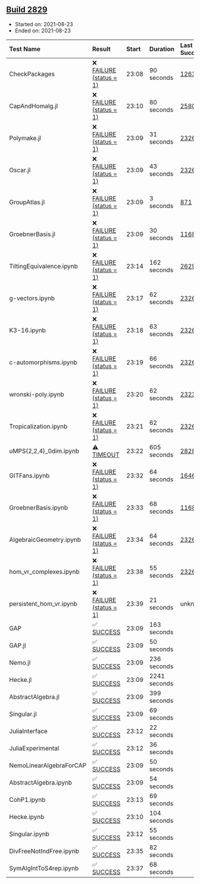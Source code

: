 ## [Build 2829](https://oscarci.mathematik.uni-kl.de/job/oscar-stable/2829/)

* Started on: 2021-08-23
* Ended on: 2021-08-23

| Test Name    | Result | Start | Duration | Last Success | First Failure |
|:-------------|:-------|:------|:---------|:-------------|:--------------|
| CheckPackages | ❌ [FAILURE (status = 1)](https://oscarci.mathematik.uni-kl.de/job/oscar-stable/2829/artifact/logs/build-2829/CheckPackages.log) | 23:08 | 90 seconds | [1263](https://oscarci.mathematik.uni-kl.de/job/oscar-stable/1263/) | [1264](https://oscarci.mathematik.uni-kl.de/job/oscar-stable/1264/) |
| CapAndHomalg.jl | ❌ [FAILURE (status = 1)](https://oscarci.mathematik.uni-kl.de/job/oscar-stable/2829/artifact/logs/build-2829/CapAndHomalg.jl.log) | 23:10 | 80 seconds | [2580](https://oscarci.mathematik.uni-kl.de/job/oscar-stable/2580/) | [2581](https://oscarci.mathematik.uni-kl.de/job/oscar-stable/2581/) |
| Polymake.jl | ❌ [FAILURE (status = 1)](https://oscarci.mathematik.uni-kl.de/job/oscar-stable/2829/artifact/logs/build-2829/Polymake.jl.log) | 23:09 | 31 seconds | [2326](https://oscarci.mathematik.uni-kl.de/job/oscar-stable/2326/) | [2327](https://oscarci.mathematik.uni-kl.de/job/oscar-stable/2327/) |
| Oscar.jl | ❌ [FAILURE (status = 1)](https://oscarci.mathematik.uni-kl.de/job/oscar-stable/2829/artifact/logs/build-2829/Oscar.jl.log) | 23:09 | 43 seconds | [2326](https://oscarci.mathematik.uni-kl.de/job/oscar-stable/2326/) | [2327](https://oscarci.mathematik.uni-kl.de/job/oscar-stable/2327/) |
| GroupAtlas.jl | ❌ [FAILURE (status = 1)](https://oscarci.mathematik.uni-kl.de/job/oscar-stable/2829/artifact/logs/build-2829/GroupAtlas.jl.log) | 23:09 | 3 seconds | [871](https://oscarci.mathematik.uni-kl.de/job/oscar-stable/871/) | [872](https://oscarci.mathematik.uni-kl.de/job/oscar-stable/872/) |
| GroebnerBasis.jl | ❌ [FAILURE (status = 1)](https://oscarci.mathematik.uni-kl.de/job/oscar-stable/2829/artifact/logs/build-2829/GroebnerBasis.jl.log) | 23:09 | 30 seconds | [1168](https://oscarci.mathematik.uni-kl.de/job/oscar-stable/1168/) | [1169](https://oscarci.mathematik.uni-kl.de/job/oscar-stable/1169/) |
| TiltingEquivalence.ipynb | ❌ [FAILURE (status = 1)](https://oscarci.mathematik.uni-kl.de/job/oscar-stable/2829/artifact/logs/build-2829/TiltingEquivalence.ipynb.log) | 23:14 | 162 seconds | [2629](https://oscarci.mathematik.uni-kl.de/job/oscar-stable/2629/) | [2630](https://oscarci.mathematik.uni-kl.de/job/oscar-stable/2630/) |
| g-vectors.ipynb | ❌ [FAILURE (status = 1)](https://oscarci.mathematik.uni-kl.de/job/oscar-stable/2829/artifact/logs/build-2829/g-vectors.ipynb.log) | 23:17 | 62 seconds | [2326](https://oscarci.mathematik.uni-kl.de/job/oscar-stable/2326/) | [2327](https://oscarci.mathematik.uni-kl.de/job/oscar-stable/2327/) |
| K3-16.ipynb | ❌ [FAILURE (status = 1)](https://oscarci.mathematik.uni-kl.de/job/oscar-stable/2829/artifact/logs/build-2829/K3-16.ipynb.log) | 23:18 | 63 seconds | [2326](https://oscarci.mathematik.uni-kl.de/job/oscar-stable/2326/) | [2327](https://oscarci.mathematik.uni-kl.de/job/oscar-stable/2327/) |
| c-automorphisms.ipynb | ❌ [FAILURE (status = 1)](https://oscarci.mathematik.uni-kl.de/job/oscar-stable/2829/artifact/logs/build-2829/c-automorphisms.ipynb.log) | 23:19 | 66 seconds | [2326](https://oscarci.mathematik.uni-kl.de/job/oscar-stable/2326/) | [2327](https://oscarci.mathematik.uni-kl.de/job/oscar-stable/2327/) |
| wronski-poly.ipynb | ❌ [FAILURE (status = 1)](https://oscarci.mathematik.uni-kl.de/job/oscar-stable/2829/artifact/logs/build-2829/wronski-poly.ipynb.log) | 23:20 | 62 seconds | [2323](https://oscarci.mathematik.uni-kl.de/job/oscar-stable/2323/) | [2324](https://oscarci.mathematik.uni-kl.de/job/oscar-stable/2324/) |
| Tropicalization.ipynb | ❌ [FAILURE (status = 1)](https://oscarci.mathematik.uni-kl.de/job/oscar-stable/2829/artifact/logs/build-2829/Tropicalization.ipynb.log) | 23:21 | 62 seconds | [2326](https://oscarci.mathematik.uni-kl.de/job/oscar-stable/2326/) | [2327](https://oscarci.mathematik.uni-kl.de/job/oscar-stable/2327/) |
| uMPS(2,2,4)_0dim.ipynb | ⚠ [TIMEOUT](https://oscarci.mathematik.uni-kl.de/job/oscar-stable/2829/artifact/logs/build-2829/uMPS-2-2-4-_0dim.ipynb.log) | 23:22 | 605 seconds | [2828](https://oscarci.mathematik.uni-kl.de/job/oscar-stable/2828/) | [2829](https://oscarci.mathematik.uni-kl.de/job/oscar-stable/2829/) |
| GITFans.ipynb | ❌ [FAILURE (status = 1)](https://oscarci.mathematik.uni-kl.de/job/oscar-stable/2829/artifact/logs/build-2829/GITFans.ipynb.log) | 23:32 | 64 seconds | [1646](https://oscarci.mathematik.uni-kl.de/job/oscar-stable/1646/) | [1647](https://oscarci.mathematik.uni-kl.de/job/oscar-stable/1647/) |
| GroebnerBasis.ipynb | ❌ [FAILURE (status = 1)](https://oscarci.mathematik.uni-kl.de/job/oscar-stable/2829/artifact/logs/build-2829/GroebnerBasis.ipynb.log) | 23:33 | 68 seconds | [1168](https://oscarci.mathematik.uni-kl.de/job/oscar-stable/1168/) | [1169](https://oscarci.mathematik.uni-kl.de/job/oscar-stable/1169/) |
| AlgebraicGeometry.ipynb | ❌ [FAILURE (status = 1)](https://oscarci.mathematik.uni-kl.de/job/oscar-stable/2829/artifact/logs/build-2829/AlgebraicGeometry.ipynb.log) | 23:34 | 64 seconds | [2326](https://oscarci.mathematik.uni-kl.de/job/oscar-stable/2326/) | [2327](https://oscarci.mathematik.uni-kl.de/job/oscar-stable/2327/) |
| hom_vr_complexes.ipynb | ❌ [FAILURE (status = 1)](https://oscarci.mathematik.uni-kl.de/job/oscar-stable/2829/artifact/logs/build-2829/hom_vr_complexes.ipynb.log) | 23:38 | 55 seconds | [2326](https://oscarci.mathematik.uni-kl.de/job/oscar-stable/2326/) | [2327](https://oscarci.mathematik.uni-kl.de/job/oscar-stable/2327/) |
| persistent_hom_vr.ipynb | ❌ [FAILURE (status = 1)](https://oscarci.mathematik.uni-kl.de/job/oscar-stable/2829/artifact/logs/build-2829/persistent_hom_vr.ipynb.log) | 23:39 | 21 seconds | unknown | unknown |
| GAP | ✅ [SUCCESS](https://oscarci.mathematik.uni-kl.de/job/oscar-stable/2829/artifact/logs/build-2829/GAP.log) | 23:09 | 163 seconds |  |  |
| GAP.jl | ✅ [SUCCESS](https://oscarci.mathematik.uni-kl.de/job/oscar-stable/2829/artifact/logs/build-2829/GAP.jl.log) | 23:09 | 50 seconds |  |  |
| Nemo.jl | ✅ [SUCCESS](https://oscarci.mathematik.uni-kl.de/job/oscar-stable/2829/artifact/logs/build-2829/Nemo.jl.log) | 23:09 | 236 seconds |  |  |
| Hecke.jl | ✅ [SUCCESS](https://oscarci.mathematik.uni-kl.de/job/oscar-stable/2829/artifact/logs/build-2829/Hecke.jl.log) | 23:09 | 2241 seconds |  |  |
| AbstractAlgebra.jl | ✅ [SUCCESS](https://oscarci.mathematik.uni-kl.de/job/oscar-stable/2829/artifact/logs/build-2829/AbstractAlgebra.jl.log) | 23:09 | 399 seconds |  |  |
| Singular.jl | ✅ [SUCCESS](https://oscarci.mathematik.uni-kl.de/job/oscar-stable/2829/artifact/logs/build-2829/Singular.jl.log) | 23:09 | 69 seconds |  |  |
| JuliaInterface | ✅ [SUCCESS](https://oscarci.mathematik.uni-kl.de/job/oscar-stable/2829/artifact/logs/build-2829/JuliaInterface.log) | 23:12 | 22 seconds |  |  |
| JuliaExperimental | ✅ [SUCCESS](https://oscarci.mathematik.uni-kl.de/job/oscar-stable/2829/artifact/logs/build-2829/JuliaExperimental.log) | 23:12 | 36 seconds |  |  |
| NemoLinearAlgebraForCAP | ✅ [SUCCESS](https://oscarci.mathematik.uni-kl.de/job/oscar-stable/2829/artifact/logs/build-2829/NemoLinearAlgebraForCAP.log) | 23:09 | 50 seconds |  |  |
| AbstractAlgebra.ipynb | ✅ [SUCCESS](https://oscarci.mathematik.uni-kl.de/job/oscar-stable/2829/artifact/logs/build-2829/AbstractAlgebra.ipynb.log) | 23:09 | 54 seconds |  |  |
| CohP1.ipynb | ✅ [SUCCESS](https://oscarci.mathematik.uni-kl.de/job/oscar-stable/2829/artifact/logs/build-2829/CohP1.ipynb.log) | 23:13 | 69 seconds |  |  |
| Hecke.ipynb | ✅ [SUCCESS](https://oscarci.mathematik.uni-kl.de/job/oscar-stable/2829/artifact/logs/build-2829/Hecke.ipynb.log) | 23:10 | 104 seconds |  |  |
| Singular.ipynb | ✅ [SUCCESS](https://oscarci.mathematik.uni-kl.de/job/oscar-stable/2829/artifact/logs/build-2829/Singular.ipynb.log) | 23:12 | 55 seconds |  |  |
| DivFreeNotIndFree.ipynb | ✅ [SUCCESS](https://oscarci.mathematik.uni-kl.de/job/oscar-stable/2829/artifact/logs/build-2829/DivFreeNotIndFree.ipynb.log) | 23:35 | 82 seconds |  |  |
| SymAlgIntToS4rep.ipynb | ✅ [SUCCESS](https://oscarci.mathematik.uni-kl.de/job/oscar-stable/2829/artifact/logs/build-2829/SymAlgIntToS4rep.ipynb.log) | 23:37 | 68 seconds |  |  |
